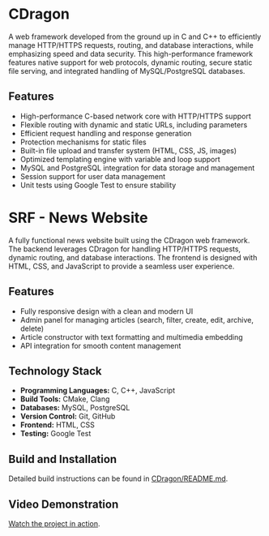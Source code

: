 # CDragon

A web framework developed from the ground up in C and C++ to efficiently manage HTTP/HTTPS requests, routing, and database interactions, while emphasizing speed and data security. This high-performance framework features native support for web protocols, dynamic routing, secure static file serving, and integrated handling of MySQL/PostgreSQL databases.

## Features
- High-performance C-based network core with HTTP/HTTPS support
- Flexible routing with dynamic and static URLs, including parameters
- Efficient request handling and response generation
- Protection mechanisms for static files
- Built-in file upload and transfer system (HTML, CSS, JS, images)
- Optimized templating engine with variable and loop support
- MySQL and PostgreSQL integration for data storage and management
- Session support for user data management
- Unit tests using Google Test to ensure stability

# SRF - News Website

A fully functional news website built using the CDragon web framework. The backend leverages CDragon for handling HTTP/HTTPS requests, dynamic routing, and database interactions. The frontend is designed with HTML, CSS, and JavaScript to provide a seamless user experience.

## Features
- Fully responsive design with a clean and modern UI
- Admin panel for managing articles (search, filter, create, edit, archive, delete)
- Article constructor with text formatting and multimedia embedding
- API integration for smooth content management

## Technology Stack
- **Programming Languages:** C, C++, JavaScript
- **Build Tools:** CMake, Clang
- **Databases:** MySQL, PostgreSQL
- **Version Control:** Git, GitHub
- **Frontend:** HTML, CSS
- **Testing:** Google Test

## Build and Installation
Detailed build instructions can be found in [CDragon/README.md](https://github.com/IlliaFransua/CDragon/blob/main/CDragon/README.md).

## Video Demonstration
[Watch the project in action](https://github.com/IlliaFransua/CDragon).
